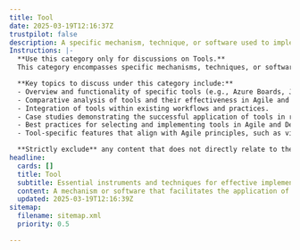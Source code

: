 ```yaml
---
title: Tool
date: 2025-03-19T12:16:37Z
trustpilot: false
description: A specific mechanism, technique, or software used to implement a method or practice (e.g., Azure Boards, JIRA, JUnit, ).
Instructions: |-
  **Use this category only for discussions on Tools.**  
  This category encompasses specific mechanisms, techniques, or software applications that facilitate the implementation of Agile, Scrum, DevOps, and Lean methodologies. The purpose is to explore how these tools enhance processes, improve collaboration, and support the principles of the respective frameworks.

  **Key topics to discuss under this category include:**
  - Overview and functionality of specific tools (e.g., Azure Boards, JIRA, JUnit).
  - Comparative analysis of tools and their effectiveness in Agile and DevOps environments.
  - Integration of tools within existing workflows and practices.
  - Case studies demonstrating the successful application of tools in real-world scenarios.
  - Best practices for selecting and implementing tools in Agile and DevOps contexts.
  - Tool-specific features that align with Agile principles, such as visual management, feedback loops, and continuous delivery.

  **Strictly exclude** any content that does not directly relate to the functionality, application, or impact of tools within Agile, Scrum, DevOps, and Lean methodologies, as well as personal opinions or anecdotal experiences that do not provide evidence-based insights.
headline:
  cards: []
  title: Tool
  subtitle: Essential instruments and techniques for effective implementation of methodologies and practices in project management and workflow optimisation.
  content: A mechanism or software that facilitates the application of methodologies and practices for enhancing project management and workflow efficiency. Posts should explore tools that support visual management, iterative development, continuous improvement, and evidence-based decision-making, drawing on insights from industry thought leaders and established frameworks.
  updated: 2025-03-19T12:16:39Z
sitemap:
  filename: sitemap.xml
  priority: 0.5

---
```


